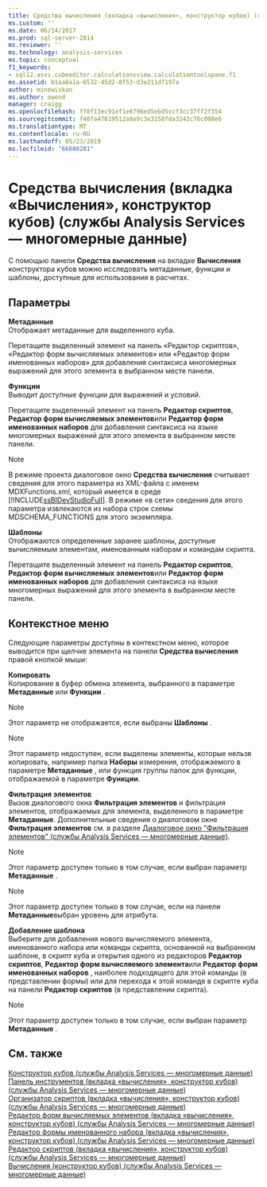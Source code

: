 ```yaml
---
title: Средства вычисления (вкладка «вычисления», конструктор кубов) (службы Analysis Services — многомерные данные) | Документация Майкрософт
ms.custom: ''
ms.date: 06/14/2017
ms.prod: sql-server-2014
ms.reviewer: ''
ms.technology: analysis-services
ms.topic: conceptual
f1_keywords:
- sql12.asvs.cubeeditor.calculationsview.calculationtoolspane.f1
ms.assetid: b1aa8a1a-6532-45d2-8f53-d3e211d7197a
author: minewiskan
ms.author: owend
manager: craigg
ms.openlocfilehash: ff0f13ec91ef1e8796ed5ebd5ccf3cc37ff2f354
ms.sourcegitcommit: f40fa47619512a9a9c3e3258fda3242c76c008e6
ms.translationtype: MT
ms.contentlocale: ru-RU
ms.lasthandoff: 05/23/2019
ms.locfileid: "66088281"
---
```

# <a name="calculation-tools-calculations-tab-cube-designer-analysis-services---multidimensional-data"></a>Средства вычисления (вкладка «Вычисления», конструктор кубов) (службы Analysis Services — многомерные данные)
  С помощью панели **Средства вычисления** на вкладке **Вычисления** конструктора кубов можно исследовать метаданные, функции и шаблоны, доступные для использования в расчетах.  
  
## <a name="options"></a>Параметры  
 **Метаданные**  
 Отображает метаданные для выделенного куба.  
  
 Перетащите выделенный элемент на панель «Редактор скриптов», «Редактор форм вычисляемых элементов» или «Редактор форм именованных наборов» для добавления синтаксиса многомерных выражений для этого элемента в выбранном месте панели.  
  
 **Функции**  
 Выводит доступные функции для выражений и условий.  
  
 Перетащите выделенный элемент на панель **Редактор скриптов**, **Редактор форм вычисляемых элементов**или **Редактор форм именованных наборов** для добавления синтаксиса на языке многомерных выражений для этого элемента в выбранном месте панели.  
  
> [!NOTE]  
>  В режиме проекта диалоговое окно **Средства вычисления** считывает сведения для этого параметра из XML-файла с именем MDXFunctions.xml, который имеется в среде [!INCLUDE[ssBIDevStudioFull](../includes/ssbidevstudiofull-md.md)]. В режиме «в сети» сведения для этого параметра извлекаются из набора строк схемы MDSCHEMA_FUNCTIONS для этого экземпляра.  
  
 **Шаблоны**  
 Отображаются определенные заранее шаблоны, доступные вычисляемым элементам, именованным наборам и командам скрипта.  
  
 Перетащите выделенный элемент на панель **Редактор скриптов**, **Редактор форм вычисляемых элементов**или **Редактор форм именованных наборов** для добавления синтаксиса на языке многомерных выражений для этого элемента в выбранном месте панели.  
  
## <a name="context-menu"></a>Контекстное меню  
 Следующие параметры доступны в контекстном меню, которое выводится при щелчке элемента на панели **Средства вычисления** правой кнопкой мыши:  
  
 **Копировать**  
 Копирование в буфер обмена элемента, выбранного в параметре **Метаданные** или **Функции** .  
  
> [!NOTE]  
>  Этот параметр не отображается, если выбраны **Шаблоны** .  
  
> [!NOTE]  
>  Этот параметр недоступен, если выделены элементы, которые нельзя копировать, например папка **Наборы** измерения, отображаемого в параметре **Метаданные** , или функция группы папок для функции, отображаемой в параметре **Функции**.  
  
 **Фильтрация элементов**  
 Вызов диалогового окна **Фильтрация элементов** и фильтрация элементов, отображаемых для элемента, выделенного в параметре **Метаданные**. Дополнительные сведения о диалоговом окне **Фильтрация элементов** см. в разделе [Диалоговое окно "Фильтрация элементов" (службы Analysis Services — многомерные данные)](filter-members-dialog-box-analysis-services-multidimensional-data.md).  
  
> [!NOTE]  
>  Этот параметр доступен только в том случае, если выбран параметр **Метаданные** .  
  
> [!NOTE]  
>  Этот параметр доступен только в том случае, если на панели **Метаданные**выбран уровень для атрибута.  
  
 **Добавление шаблона**  
 Выберите для добавления нового вычисляемого элемента, именованного набора или команды скрипта, основанной на выбранном шаблоне, в скрипт куба и открытия одного из редакторов **Редактор скриптов**, **Редактор форм вычисляемого элемента**или **Редактор форм именованных наборов** , наиболее подходящего для этой команды (в представлении формы) или для перехода к этой команде в скрипте куба на панели **Редактор скриптов** (в представлении скрипта).  
  
> [!NOTE]  
>  Этот параметр доступен только в том случае, если выбран параметр **Метаданные** .  
  
## <a name="see-also"></a>См. также  
 [Конструктор кубов &#40;службы Analysis Services — многомерные данные&#41;](cube-designer-analysis-services-multidimensional-data.md)   
 [Панель инструментов &#40;вкладка «вычисления», конструктор кубов&#41; &#40;службы Analysis Services — многомерные данные&#41;](toolbar-calculations-tab-cube-designer-analysis-services-multidimensional-data.md)   
 [Организатор скриптов &#40;вкладка «вычисления», конструктор кубов&#41; &#40;службы Analysis Services — многомерные данные&#41;](script-organizer-cube-designer-analysis-services-multidimensional-data.md)   
 [Редактор форм вычисляемых элементов &#40;вкладка «вычисления», конструктор кубов&#41; &#40;службы Analysis Services — многомерные данные&#41;](calculated-member-form-editor-cube-designer-analysis-services-multidimensional-data.md)   
 [Редактор формы именованного набора &#40;вкладка «вычисления», конструктор кубов&#41; &#40;службы Analysis Services — многомерные данные&#41;](named-set-form-editor-cube-designer-analysis-services-multidimensional-data.md)   
 [Редактор скриптов &#40;вкладка «вычисления», конструктор кубов&#41; &#40;службы Analysis Services — многомерные данные&#41;](script-editor-calculations-cube-designer-analysis-services-multidimensional-data.md)   
 [Вычисления &#40;конструктор кубов&#41; &#40;службы Analysis Services — многомерные данные&#41;](calculations-cube-designer-analysis-services-multidimensional-data.md)  
  
  
